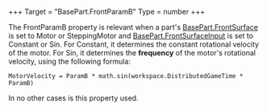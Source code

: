 +++
Target = "BasePart.FrontParamB"
Type = number
+++

The FrontParamB property is relevant when a part's [BasePart.FrontSurface](https://developer.roblox.com/api-reference/property/BasePart/FrontSurface) is set to Motor or SteppingMotor and [BasePart.FrontSurfaceInput](https://developer.roblox.com/api-reference/property/BasePart/FrontSurfaceInput) is set to Constant or Sin. For Constant, it determines the constant rotational velocity of the motor. For Sin, it determines the **frequency** of the motor's rotational velocity, using the following formula:`MotorVelocity = ParamB * math.sin(workspace.DistributedGameTime * ParamB)`In no other cases is this property used.